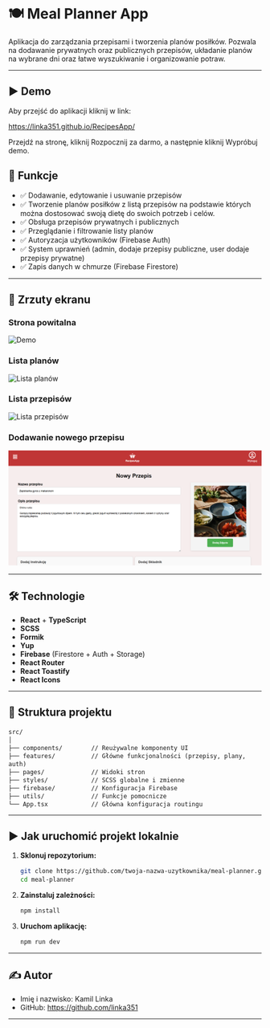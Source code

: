 # 🍽️ Meal Planner App

Aplikacja do zarządzania przepisami i tworzenia planów posiłków. Pozwala na dodawanie prywatnych oraz publicznych przepisów, układanie planów na wybrane dni oraz łatwe wyszukiwanie i organizowanie potraw.

---

## ▶️ Demo

Aby przejść do aplikacji kliknij w link:

https://linka351.github.io/RecipesApp/

Przejdź na stronę, kliknij Rozpocznij za darmo, a następnie kliknij Wypróbuj demo.

## 🚀 Funkcje

- ✅ Dodawanie, edytowanie i usuwanie przepisów
- ✅ Tworzenie planów posiłków z listą przepisów na podstawie których można dostosować swoją dietę do swoich potrzeb i celów.
- ✅ Obsługa przepisów prywatnych i publicznych
- ✅ Przeglądanie i filtrowanie listy planów
- ✅ Autoryzacja użytkowników (Firebase Auth)
- ✅ System uprawnień (admin, dodaje przepisy publiczne, user dodaje przepisy prywatne)
- ✅ Zapis danych w chmurze (Firebase Firestore)

---

## 📸 Zrzuty ekranu

### Strona powitalna

![Demo](./recipe-app/src/videos/landing.gif)

### Lista planów

![Lista planów](./recipe-app/src/images/lista%20planów.png)

### Lista przepisów

![Lista przepisów](./recipe-app/src/images/lista%20przepisów.png)

### Dodawanie nowego przepisu

![Nowy przepis](./recipe-app/src/images/Nowy%20przepis.png)

---

## 🛠️ Technologie

- **React** + **TypeScript**
- **SCSS**
- **Formik**
- **Yup**
- **Firebase** (Firestore + Auth + Storage)
- **React Router**
- **React Toastify**
- **React Icons**

---

## 📁 Struktura projektu

```
src/
│
├── components/        // Reużywalne komponenty UI
├── features/          // Główne funkcjonalności (przepisy, plany, auth)
├── pages/             // Widoki stron
├── styles/            // SCSS globalne i zmienne
├── firebase/          // Konfiguracja Firebase
├── utils/             // Funkcje pomocnicze
└── App.tsx            // Główna konfiguracja routingu
```

---

## ▶️ Jak uruchomić projekt lokalnie

1. **Sklonuj repozytorium:**

   ```bash
   git clone https://github.com/twoja-nazwa-uzytkownika/meal-planner.git
   cd meal-planner
   ```

2. **Zainstaluj zależności:**

   ```bash
   npm install
   ```

3. **Uruchom aplikację:**
   ```bash
   npm run dev
   ```

---

## ✍️ Autor

- Imię i nazwisko: Kamil Linka
- GitHub: https://github.com/linka351

---
